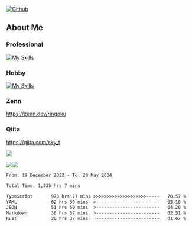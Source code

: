 [![Github](https://img.shields.io/github/followers/skyt-a?label=Follow&style=social)](https://github.com/skyt-a)

## About Me
### Professional
[![My Skills](https://skillicons.dev/icons?i=react,ts,js,nodejs,java,graphql,firebase,githubactions&theme=light)](https://skillicons.dev)
### Hobby
[![My Skills](https://skillicons.dev/icons?i=unity,rust,py&theme=light)](https://skillicons.dev)

### Zenn
https://zenn.dev/ringoku
### Qiita
https://qiita.com/sky_t


![](https://github-profile-summary-cards.vercel.app/api/cards/profile-details?username=skyt-a&theme=default)

![](https://github-profile-summary-cards.vercel.app/api/cards/repos-per-language?username=skyt-a&theme=default)![](https://github-profile-summary-cards.vercel.app/api/cards/stats?username=RinGoku&theme=default)

<!--START_SECTION:waka-->

```txt
From: 19 December 2022 - To: 28 May 2024

Total Time: 1,235 hrs 7 mins

TypeScript       970 hrs 27 mins >>>>>>>>>>>>>>>>>>>>-----   78.57 %
YAML             62 hrs 59 mins  >------------------------   05.10 %
JSON             51 hrs 50 mins  >------------------------   04.20 %
Markdown         30 hrs 57 mins  >------------------------   02.51 %
Rust             20 hrs 37 mins  -------------------------   01.67 %
```

<!--END_SECTION:waka-->

